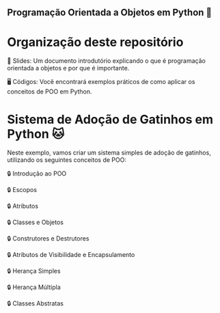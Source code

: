 ## Programação Orientada a Objetos em Python 🐍

# Organização deste repositório
📝 Slides: Um documento introdutório explicando o que é programação orientada a objetos e por que é importante.

🖥️ Códigos: Você encontrará exemplos práticos de como aplicar os conceitos de POO em Python.

# Sistema de Adoção de Gatinhos em Python 🐱

Neste exemplo, vamos criar um sistema simples de adoção de gatinhos, utilizando os seguintes conceitos de POO:

🔒 Introdução ao POO

🔒 Escopos

🔒 Atributos

🔒 Classes e Objetos

🔒 Construtores e Destrutores

🔒 Atributos de Visibilidade e Encapsulamento

🔒 Herança Simples

🔒 Herança Múltipla

🔒 Classes Abstratas
